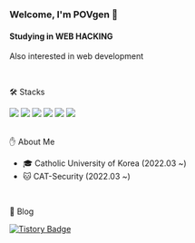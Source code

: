 ### Welcome, I'm POVgen 👋


#### Studying in WEB HACKING    
Also interested in web development

<br>

🛠️ Stacks

<img src="https://img.shields.io/badge/Python-3766AB?style=flat-square&logo=Python&logoColor=white"/> <img src="https://img.shields.io/badge/JAVA-007396?style=flat&logo=Java&logoColor=white"/> <img src="https://img.shields.io/badge/JavaScript-F7DF1E?style=flat-square&logo=JavaScript&logoColor=white"/>
<img src="https://img.shields.io/badge/MySQL-4479A1?style=flat-square&logo=MySQL&logoColor=white"/> <img src="https://img.shields.io/badge/C-A8B9CC?style=flat-square&logo=C&logoColor=white"/> <img src="https://img.shields.io/badge/PHP-777BB4?style=flat-square&logo=PHP&logoColor=white"/>

<br>
✋ About Me

* 🎓 Catholic University of Korea (2022.03 ~)  
* 🐱 CAT-Security (2022.03 ~)  

<br>

📒 Blog

[![Tistory Badge](https://img.shields.io/badge/Tistory-000000?style=flat-square&logo=Tistory&logoColor=white&link=mailto:https://lovflag.tistory.com)](https://lovflag.tistory.com)


<!-- 🏆 Awards
|Competition|Prize|Date|
|------|---|---|
||
|| -->
